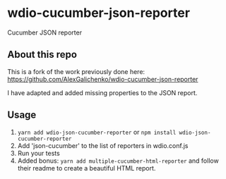 # wdio-cucumber-json-reporter
Cucumber JSON reporter

## About this repo ##

This is a fork of the work previously done here: https://github.com/AlexGalichenko/wdio-cucumber-json-reporter

I have adapted and added missing properties to the JSON report.

## Usage ##
1. `yarn add wdio-json-cucumber-reporter` or `npm install wdio-json-cucumber-reporter`
2. Add 'json-cucumber' to the list of reporters in wdio.conf.js
3. Run your tests
4. Added bonus: `yarn add multiple-cucumber-html-reporter` and follow their readme to create a beautiful HTML report.
